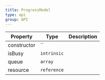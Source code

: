```yaml
---
title: ProgressModel
type: api
group: API
---
```


Property | Type | Description 
---|---|---
constructor | `` |
isBusy | `intrinsic` |
queue | `array` |
resource | `reference` |
